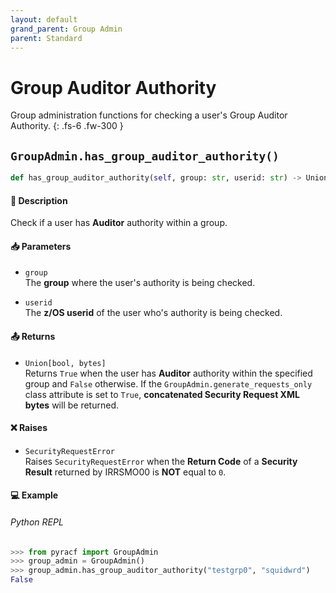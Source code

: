 ```yaml
---
layout: default
grand_parent: Group Admin
parent: Standard
---
```


# Group Auditor Authority

Group administration functions for checking a user's Group Auditor Authority. 
{: .fs-6 .fw-300 }

## `GroupAdmin.has_group_auditor_authority()`

```python
def has_group_auditor_authority(self, group: str, userid: str) -> Union[bool, bytes]:
```

#### 📄 Description

Check if a user has **Auditor** authority within a group.

#### 📥 Parameters
* `group`<br>
  The **group** where the user's authority is being checked.

* `userid`<br>
  The **z/OS userid** of the user who's authority is being checked.

#### 📤 Returns
* `Union[bool, bytes]`<br>
  Returns `True` when the user has **Auditor** authority within the specified group and `False` otherwise. If the `GroupAdmin.generate_requests_only` class attribute is set to `True`, **concatenated Security Request XML bytes** will be returned.

#### ❌ Raises
* `SecurityRequestError`<br>
  Raises `SecurityRequestError` when the **Return Code** of a **Security Result** returned by IRRSMO00 is **NOT** equal to `0`.

#### 💻 Example

###### Python REPL
```python
>>> from pyracf import GroupAdmin
>>> group_admin = GroupAdmin()
>>> group_admin.has_group_auditor_authority("testgrp0", "squidwrd")
False
```